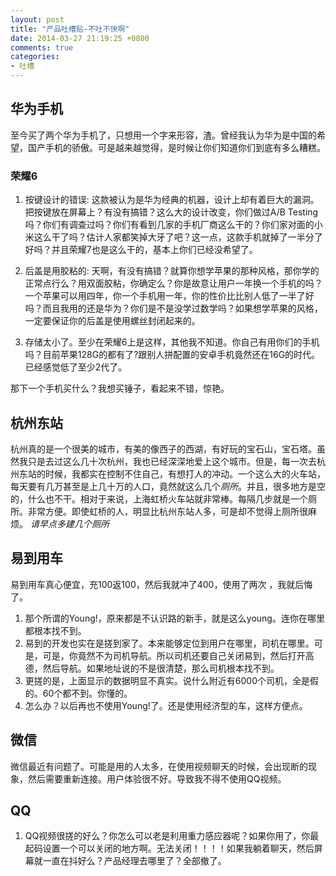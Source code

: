```yaml
---
layout: post
title: "产品吐槽贴-不吐不快啊"
date: 2014-03-27 21:19:25 +0800
comments: true
categories:
- 吐槽
---
```


## 华为手机
至今买了两个华为手机了，只想用一个字来形容，渣。曾经我认为华为是中国的希望，国产手机的骄傲。可是越来越觉得，是时候让你们知道你们到底有多么糟糕。

### 荣耀6
1. 按键设计的错误: 这款被认为是华为经典的机器，设计上却有着巨大的漏洞。把按键放在屏幕上？有没有搞错？这么大的设计改变，你们做过A/B Testing吗？你们有调查过吗？你们有看到几家的手机厂商这么干的？你们家对面的小米这么干了吗？估计人家都笑掉大牙了吧？这一点，这款手机就掉了一半分了好吗？并且荣耀7也是这么干的，基本上你们已经没希望了。

2. 后盖是用胶粘的: 天啊，有没有搞错？就算你想学苹果的那种风格，那你学的正常点行么？用双面胶粘，你确定么？你是故意让用户一年换一个手机的吗？一个苹果可以用四年，你一个手机用一年，你的性价比比别人低了一半了好吗？而且我用的还是华为？你们是不是没学过数学吗？如果想学苹果的风格，一定要保证你的后盖是使用螺丝封闭起来的。

3. 存储太小了。至少在荣耀6上是这样，其他我不知道。你自己有用你们的手机吗？目前苹果128G的都有了?跟别人拼配置的安卓手机竟然还在16G的时代。已经感觉低了至少2代了。

那下一个手机买什么？我想买锤子，看起来不错，惊艳。

## 杭州东站
杭州真的是一个很美的城市，有美的像西子的西湖，有好玩的宝石山，宝石塔。虽然我只是去过这么几十次杭州，我也已经深深地爱上这个城市。但是，每一次去杭州东站的时候，我都实在控制不住自己，有想打人的冲动。一个这么大的火车站，每天要有几万甚至是上几十万的人口，竟然就这么几个*厕所*。并且，很多地方是空的，什么也不干。相对于来说，上海虹桥火车站就非常棒。每隔几步就是一个厕所。非常方便。即使虹桥的人，明显比杭州东站人多，可是却不觉得上厕所很麻烦。
*请早点多建几个厕所*

## 易到用车
易到用车真心便宜，充100返100，然后我就冲了400，使用了两次 ，我就后悔了。

1. 那个所谓的Young!，原来都是不认识路的新手，就是这么young。连你在哪里都根本找不到。
2. 易到的开发也实在是搓到家了。本来能够定位到用户在哪里，司机在哪里。可是，可是，你竟然不为司机导航。所以司机还要自己关闭易到，然后打开高德，然后导航。如果地址说的不是很清楚，那么司机根本找不到。
3. 更搓的是，上面显示的数据明显不真实。说什么附近有6000个司机，全是假的。60个都不到。你懂的。
4. 怎么办？以后再也不使用Young!了。还是使用经济型的车，这样方便点。

## 微信
微信最近有问题了。可能是用的人太多，在使用视频聊天的时候，会出现断的现象，然后需要重新连接。用户体验很不好。导致我不得不使用QQ视频。

## QQ

1. QQ视频很搓的好么？你怎么可以老是利用重力感应器呢？如果你用了，你最起码设置一个可以关闭的地方啊。无法关闭！！！！如果我躺着聊天，然后屏幕就一直在抖好么？产品经理去哪里了？全部撤了。
